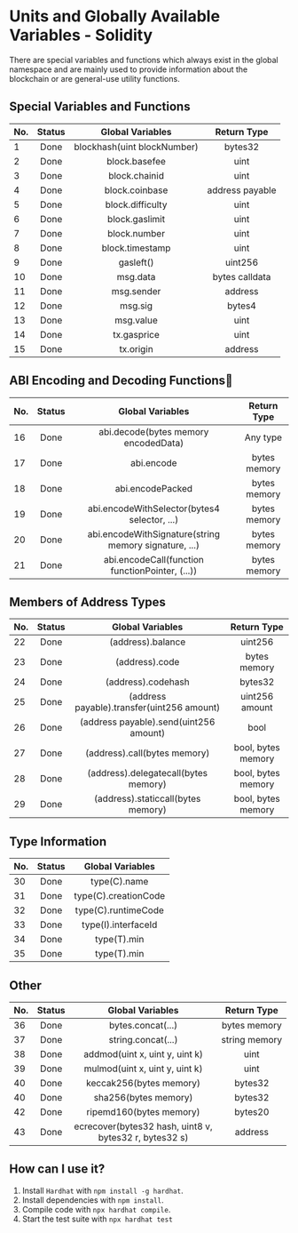 # Units and Globally Available Variables - Solidity
There are special variables and functions which always exist in the global namespace and are mainly used to provide information about the blockchain or are general-use utility functions.
## Special Variables and Functions

| No. | **Status** |     **Global Variables**    | **Return Type** |
|-----|:----------:|:---------------------------:|:---------------:|
| 1   |    Done    | blockhash(uint blockNumber) | bytes32         |
| 2   |    Done    | block.basefee               | uint            |
| 3   |    Done    | block.chainid               | uint            |
| 4   |    Done    | block.coinbase              | address payable |
| 5   |    Done    | block.difficulty            | uint            |
| 6   |    Done    | block.gaslimit              | uint            |
| 7   |    Done    | block.number                | uint            |
| 8   |    Done    | block.timestamp             | uint            |
| 9   |    Done    | gasleft()                   | uint256         |
| 10  |    Done    | msg.data                    | bytes calldata  |
| 11  |    Done    | msg.sender                  | address         |
| 12  |    Done    | msg.sig                     | bytes4          |
| 13  |    Done    | msg.value                   | uint            |
| 14  |    Done    | tx.gasprice                 | uint            |
| 15  |    Done    | tx.origin                   | address         |

## ABI Encoding and Decoding Functions
| No. | **Status** |                  **Global Variables**                 | **Return Type** |
|-----|:----------:|:-----------------------------------------------------:|:---------------:|
|  16 |    Done    | abi.decode(bytes memory encodedData)                  | Any type        |
|  17 |    Done    | abi.encode                                            | bytes memory    |
|  18 |    Done    | abi.encodePacked                                      | bytes memory    |
|  19 |    Done    | abi.encodeWithSelector(bytes4 selector, ...)          | bytes memory    |
|  20 |    Done    | abi.encodeWithSignature(string memory signature, ...) | bytes memory    |
|  21 |    Done    | abi.encodeCall(function functionPointer, (...))       | bytes memory    |


## Members of Address Types 

| No. | **Status** |            **Global Variables**            |   **Return Type**  |
|-----|:----------:|:------------------------------------------:|:------------------:|
|  22 |    Done    | (address).balance                          | uint256            |
|  23 |    Done    | (address).code                             | bytes memory       |
|  24 |    Done    | (address).codehash                         | bytes32            |
|  25 |    Done    | (address payable).transfer(uint256 amount) | uint256 amount     |
|  26 |    Done    | (address payable).send(uint256 amount)     | bool               |
|  27 |    Done    | (address).call(bytes memory)               | bool, bytes memory |
|  28 |    Done    | (address).delegatecall(bytes memory)       | bool, bytes memory |
|  29 |    Done    | (address).staticcall(bytes memory)         | bool, bytes memory |

## Type Information

| No. | **Status** | **Global Variables** |
|-----|:----------:|:--------------------:|
|  30 |    Done    | type(C).name         |
|  31 |    Done    | type(C).creationCode |
|  32 |    Done    | type(C).runtimeCode  |
|  33 |    Done    | type(I).interfaceId  |
|  34 |    Done    | type(T).min          |
|  35 |    Done    | type(T).min          |

## Other

| No. | **Status** |                    **Global Variables**                    | **Return Type** |
|-----|:----------:|:----------------------------------------------------------:|:---------------:|
|  36 |   Done     | bytes.concat(...)                                          | bytes memory    |
|  37 |   Done     | string.concat(...)                                         | string memory   |
|  38 |   Done     | addmod(uint x, uint y, uint k)                             | uint            |
|  39 |   Done     | mulmod(uint x, uint y, uint k)                             | uint            |
|  40 |   Done     | keccak256(bytes memory)                                    | bytes32         |
|  40 |   Done     | sha256(bytes memory)                                       | bytes32         |
|  42 |   Done     | ripemd160(bytes memory)                                    | bytes20         |
|  43 |   Done     | ecrecover(bytes32 hash, uint8 v, <br>bytes32 r, bytes32 s) | address         |

## How can I use it?

1. Install `Hardhat` with `npm install -g hardhat`.
2. Install dependencies with `npm install`.
3. Compile code with `npx hardhat compile`.
4. Start the test suite with `npx hardhat test`

```
